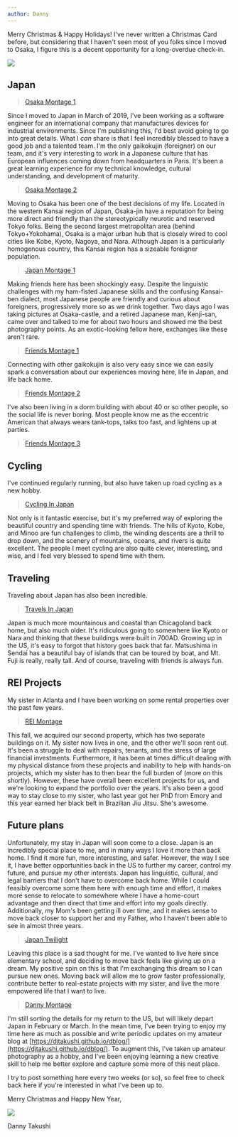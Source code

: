 ```yaml
---
author: Danny
---
```


Merry Christmas & Happy Holidays!  I've never written a Christmas Card before, but considering that I haven't seen most of you folks since I moved to Osaka, I figure this is a decent opportunity for a long-overdue check-in.

<img class="img-m" src="https://live.staticflickr.com/65535/51782654475_99dc62611d_z.jpg">

## Japan
<div class="img-m">
<blockquote class="imgur-embed-pub" lang="en" data-id="a/mVrdZKe"  ><a href="//imgur.com/a/mVrdZKe">Osaka Montage 1</a></blockquote><script async src="//s.imgur.com/min/embed.js" charset="utf-8"></script>
</div>

Since I moved to Japan in March of 2019, I've been working as a software engineer for an international company that manufactures devices for industrial environments.  Since I'm publishing this, I'd best avoid going to go into great details.  What I *can* share is that I feel incredibly blessed to have a good job and a talented team.  I'm the only gaikokujin (foreigner) on our team, and it's very interesting to work in a Japanese culture that has European influences coming down from headquarters in Paris.  It's been a great learning experience for my technical knowledge, cultural understanding, and development of maturity.

<div class="img-m">
<blockquote class="imgur-embed-pub" lang="en" data-id="a/T5gYWPY"  ><a href="//imgur.com/a/T5gYWPY">Osaka Montage 2</a></blockquote><script async src="//s.imgur.com/min/embed.js" charset="utf-8"></script>
</div>

Moving to Osaka has been one of the best decisions of my life.  Located in the western Kansai region of Japan, Osaka-jin have a reputation for being more direct and friendly than the stereotypically neurotic and reserved Tokyo folks.  Being the second largest metropolitan area (behind Tokyo+Yokohama), Osaka is a major urban hub that is closely wired to cool cities like Kobe, Kyoto, Nagoya, and Nara.  Although Japan is a particularly homogenous country, this Kansai region has a sizeable foreigner population.

<div class="img-m">
<blockquote class="imgur-embed-pub" lang="en" data-id="a/I7bOxkC"  ><a href="//imgur.com/a/I7bOxkC">Japan Montage 1</a></blockquote><script async src="//s.imgur.com/min/embed.js" charset="utf-8"></script>
</div>

Making friends here has been shockingly easy.  Despite the linguistic challenges with my ham-fisted Japanese skills and the confusing Kansai-ben dialect, most Japanese people are friendly and curious about foreigners, progressively more so as we drink together.  Two days ago I was taking pictures at Osaka-castle, and a retired Japanese man, Kenji-san, came over and talked to me for about two hours and showed me the best photography points.  As an exotic-looking fellow here, exchanges like these aren't rare.

<div class="img-m">
<blockquote class="imgur-embed-pub" lang="en" data-id="a/kQSezv0"  ><a href="//imgur.com/a/kQSezv0">Friends Montage 1</a></blockquote><script async src="//s.imgur.com/min/embed.js" charset="utf-8"></script>
</div>

Connecting with other gaikokujin is also very easy since we can easily spark a conversation about our experiences moving here, life in Japan, and life back home.  

<div class="img-m">
<blockquote class="imgur-embed-pub" lang="en" data-id="a/2sJz12E"  ><a href="//imgur.com/a/2sJz12E">Friends Montage 2</a></blockquote><script async src="//s.imgur.com/min/embed.js" charset="utf-8"></script>
</div>

I've also been living in a dorm building with about 40 or so other people, so the social life is never boring.  Most people know me as the eccentric American that always wears tank-tops, talks too fast, and lightens up at parties.

<div class="img-m">
<blockquote class="imgur-embed-pub" lang="en" data-id="a/QrRGhGL"  ><a href="//imgur.com/a/QrRGhGL">Friends Montage 3</a></blockquote><script async src="//s.imgur.com/min/embed.js" charset="utf-8"></script>
</div>

## Cycling

I've continued regularly running, but also have taken up road cycling as a new hobby.

<div class="img-m">
<blockquote class="imgur-embed-pub" lang="en" data-id="a/LJ66GQE"  ><a href="//imgur.com/a/LJ66GQE">Cycling In Japan</a></blockquote><script async src="//s.imgur.com/min/embed.js" charset="utf-8"></script>
</div>

Not only is it fantastic exercise, but it's my preferred way of exploring the beautiful country and spending time with friends.  The hills of Kyoto, Kobe, and Minoo are fun challenges to climb, the winding descents are a thrill to drop down, and the scenery of mountains, oceans, and rivers is quite excellent.  The people I meet cycling are also quite clever, interesting, and wise, and I feel very blessed to spend time with them.

## Traveling

Traveling about Japan has also been incredible.

<div class="img-m">
<blockquote class="imgur-embed-pub" lang="en" data-id="a/VQkUV4x"  ><a href="//imgur.com/a/VQkUV4x">Travels In Japan</a></blockquote><script async src="//s.imgur.com/min/embed.js" charset="utf-8"></script>
</div>

Japan is much more mountainous and coastal than Chicagoland back home, but also much older.  It's ridiculous going to somewhere like Kyoto or Nara and thinking that these buildings were built in 700AD.  Growing up in the US, it's easy to forgot that history goes back that far.  Matsushima in Sendai has a beautiful bay of islands that can be toured by boat, and Mt. Fuji is really, really tall.  And of course, traveling with friends is always fun.

## REI Projects

My sister in Atlanta and I have been working on some rental properties over the past few years.  

<div class="img-m">
<blockquote class="imgur-embed-pub" lang="en" data-id="a/Z1wVaa8"  ><a href="//imgur.com/a/Z1wVaa8">REI Montage</a></blockquote><script async src="//s.imgur.com/min/embed.js" charset="utf-8"></script>
</div>

This fall, we acquired our second property, which has two separate buildings on it.  My sister now lives in one, and the other we'll soon rent out.  It's been a struggle to deal with repairs, tenants, and the stress of large financial investments.  Furthermore, it has been at times difficult dealing with my physical distance from these projects and inability to help with hands-on projects, which my sister has to then bear the full burden of (more on this shortly).  However, these have overall been excellent projects for us, and we're looking to expand the portfolio over the years.  It's also been a good way to stay close to my sister, who last year got her PhD from Emory and this year earned her black belt in Brazilian Jiu Jitsu.  She's awesome.

## Future plans

Unfortunately, my stay in Japan will soon come to a close.  Japan is an incredibly special place to me, and in many ways I love it more than back home.  I find it more fun, more interesting, and safer.  However, the way I see it, I have better opportunities back in the US to further my career, control my future, and pursue my other interests.  Japan has linguistic, cultural, and legal barriers that I don't have to overcome back home.  While I could feasibly overcome some them here with enough time and effort, it makes more sense to relocate to somewhere where I have a home-court advantage and then direct that time and effort into my goals directly.  Additionally, my Mom's been getting ill over time, and it makes sense to move back closer to support her and my Father, who I haven't been able to see in almost three years.

<div class="img-m">
<blockquote class="imgur-embed-pub" lang="en" data-id="a/gBTTPr0"  ><a href="//imgur.com/a/gBTTPr0">Japan Twilight</a></blockquote><script async src="//s.imgur.com/min/embed.js" charset="utf-8"></script>
</div>

Leaving this place is a sad thought for me.  I've wanted to live here since elementary school, and deciding to move back feels like giving up on a dream.  My positive spin on this is that I'm exchanging this dream so I can pursue new ones.  Moving back will allow me to grow faster professionally, contribute better to real-estate projects with my sister, and live the more empowered life that I want to live.

<div class="img-m">
<blockquote class="imgur-embed-pub" lang="en" data-id="a/vJT656l"  ><a href="//imgur.com/a/vJT656l">Danny Montage</a></blockquote><script async src="//s.imgur.com/min/embed.js" charset="utf-8"></script>
</div>

I'm still sorting the details for my return to the US, but will likely depart Japan in February or March.  In the mean time, I've been trying to enjoy my time here as much as possible and write periodic updates on my amateur blog at [https://djtakushi.github.io/dblog/](https://djtakushi.github.io/dblog/).  To augment this, I've taken up amateur photography as a hobby, and I've been enjoying learning a new creative skill to help me better explore and capture some more of this neat place.

I try to post something here every two weeks (or so), so feel free to check back here if you're interested in what I've been up to.

Merry Christmas and Happy New Year,

<img class="img-m" src="https://live.staticflickr.com/65535/51782413989_2fbbd148b0_n.jpg">

Danny Takushi
